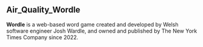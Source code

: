 ## Air_Quality_Wordle
<strong>Wordle</strong> is a web-based word game created and developed by Welsh software engineer Josh Wardle, and owned and published by The New York Times Company since 2022.

